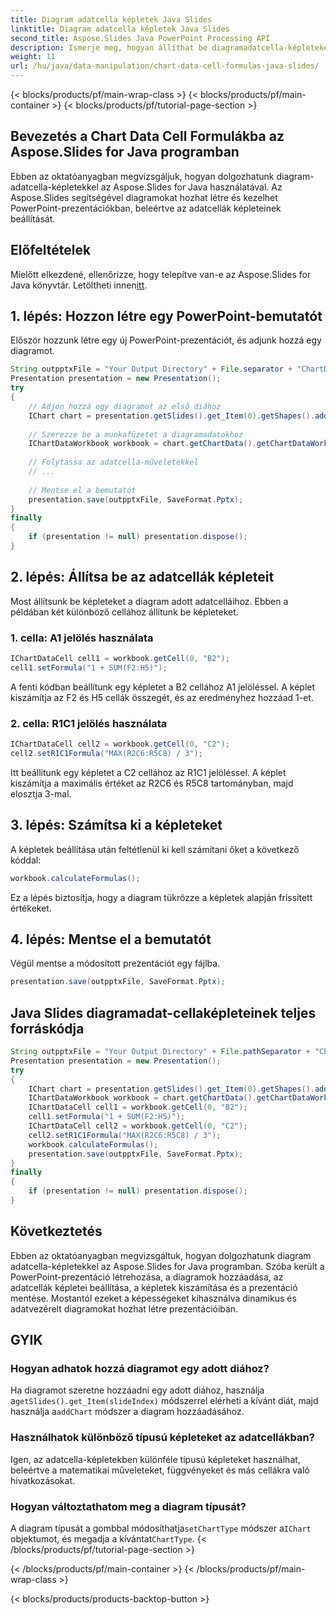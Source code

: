 ```yaml
---
title: Diagram adatcella képletek Java Slides
linktitle: Diagram adatcella képletek Java Slides
second_title: Aspose.Slides Java PowerPoint Processing API
description: Ismerje meg, hogyan állíthat be diagramadatcella-képleteket Java PowerPoint prezentációkban az Aspose.Slides for Java segítségével. Dinamikus diagramok létrehozása képletekkel.
weight: 11
url: /hu/java/data-manipulation/chart-data-cell-formulas-java-slides/
---
```


{< blocks/products/pf/main-wrap-class >}
{< blocks/products/pf/main-container >}
{< blocks/products/pf/tutorial-page-section >}


## Bevezetés a Chart Data Cell Formulákba az Aspose.Slides for Java programban

Ebben az oktatóanyagban megvizsgáljuk, hogyan dolgozhatunk diagram-adatcella-képletekkel az Aspose.Slides for Java használatával. Az Aspose.Slides segítségével diagramokat hozhat létre és kezelhet PowerPoint-prezentációkban, beleértve az adatcellák képleteinek beállítását.

## Előfeltételek

 Mielőtt elkezdené, ellenőrizze, hogy telepítve van-e az Aspose.Slides for Java könyvtár. Letöltheti innen[itt](https://releases.aspose.com/slides/java/).

## 1. lépés: Hozzon létre egy PowerPoint-bemutatót

Először hozzunk létre egy új PowerPoint-prezentációt, és adjunk hozzá egy diagramot.

```java
String outpptxFile = "Your Output Directory" + File.separator + "ChartDataCell_Formulas_out.pptx";
Presentation presentation = new Presentation();
try
{
    // Adjon hozzá egy diagramot az első diához
    IChart chart = presentation.getSlides().get_Item(0).getShapes().addChart(ChartType.ClusteredColumn, 150, 150, 500, 300);
    
    // Szerezze be a munkafüzetet a diagramadatokhoz
    IChartDataWorkbook workbook = chart.getChartData().getChartDataWorkbook();
    
    // Folytassa az adatcella-műveletekkel
    // ...
    
    // Mentse el a bemutatót
    presentation.save(outpptxFile, SaveFormat.Pptx);
}
finally
{
    if (presentation != null) presentation.dispose();
}
```

## 2. lépés: Állítsa be az adatcellák képleteit

Most állítsunk be képleteket a diagram adott adatcelláihoz. Ebben a példában két különböző cellához állítunk be képleteket.

### 1. cella: A1 jelölés használata

```java
IChartDataCell cell1 = workbook.getCell(0, "B2");
cell1.setFormula("1 + SUM(F2:H5)");
```

A fenti kódban beállítunk egy képletet a B2 cellához A1 jelöléssel. A képlet kiszámítja az F2 és H5 cellák összegét, és az eredményhez hozzáad 1-et.

### 2. cella: R1C1 jelölés használata

```java
IChartDataCell cell2 = workbook.getCell(0, "C2");
cell2.setR1C1Formula("MAX(R2C6:R5C8) / 3");
```

Itt beállítunk egy képletet a C2 cellához az R1C1 jelöléssel. A képlet kiszámítja a maximális értéket az R2C6 és R5C8 tartományban, majd elosztja 3-mal.

## 3. lépés: Számítsa ki a képleteket

A képletek beállítása után feltétlenül ki kell számítani őket a következő kóddal:

```java
workbook.calculateFormulas();
```

Ez a lépés biztosítja, hogy a diagram tükrözze a képletek alapján frissített értékeket.

## 4. lépés: Mentse el a bemutatót

Végül mentse a módosított prezentációt egy fájlba.

```java
presentation.save(outpptxFile, SaveFormat.Pptx);
```

## Java Slides diagramadat-cellaképleteinek teljes forráskódja

```java
String outpptxFile = "Your Output Directory" + File.pathSeparator + "ChartDataCell_Formulas_out.pptx";
Presentation presentation = new Presentation();
try
{
	IChart chart = presentation.getSlides().get_Item(0).getShapes().addChart(ChartType.ClusteredColumn, 150, 150, 500, 300);
	IChartDataWorkbook workbook = chart.getChartData().getChartDataWorkbook();
	IChartDataCell cell1 = workbook.getCell(0, "B2");
	cell1.setFormula("1 + SUM(F2:H5)");
	IChartDataCell cell2 = workbook.getCell(0, "C2");
	cell2.setR1C1Formula("MAX(R2C6:R5C8) / 3");
	workbook.calculateFormulas();
	presentation.save(outpptxFile, SaveFormat.Pptx);
}
finally
{
	if (presentation != null) presentation.dispose();
}
```

## Következtetés

Ebben az oktatóanyagban megvizsgáltuk, hogyan dolgozhatunk diagram adatcella-képletekkel az Aspose.Slides for Java programban. Szóba került a PowerPoint-prezentáció létrehozása, a diagramok hozzáadása, az adatcellák képletei beállítása, a képletek kiszámítása és a prezentáció mentése. Mostantól ezeket a képességeket kihasználva dinamikus és adatvezérelt diagramokat hozhat létre prezentációiban.

## GYIK

### Hogyan adhatok hozzá diagramot egy adott diához?

 Ha diagramot szeretne hozzáadni egy adott diához, használja a`getSlides().get_Item(slideIndex)` módszerrel elérheti a kívánt diát, majd használja a`addChart` módszer a diagram hozzáadásához.

### Használhatok különböző típusú képleteket az adatcellákban?

Igen, az adatcella-képletekben különféle típusú képleteket használhat, beleértve a matematikai műveleteket, függvényeket és más cellákra való hivatkozásokat.

### Hogyan változtathatom meg a diagram típusát?

 A diagram típusát a gombbal módosíthatja`setChartType` módszer a`IChart` objektumot, és megadja a kívántat`ChartType`.
{< /blocks/products/pf/tutorial-page-section >}

{< /blocks/products/pf/main-container >}
{< /blocks/products/pf/main-wrap-class >}

{< blocks/products/products-backtop-button >}
